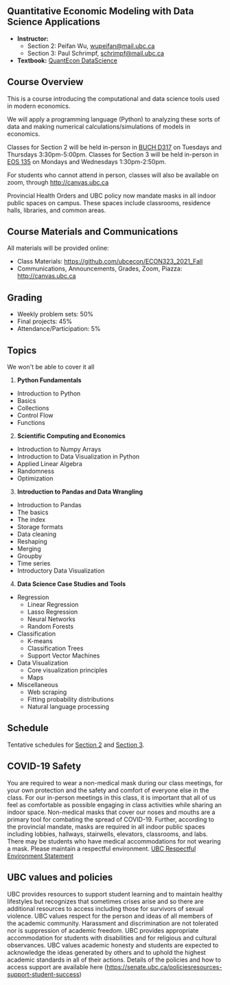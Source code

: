 
## Quantitative Economic Modeling with Data Science Applications

- **Instructor:**
  - Section 2: Peifan Wu, wupeifan@mail.ubc.ca
  - Section 3: Paul Schrimpf, schrimpf@mail.ubc.ca
- **Textbook:** [QuantEcon DataScience](https://datascience.quantecon.org/)


## Course Overview
This is a course introducing the computational and data science tools used in modern economics.

We will apply a programming language (Python) to analyzing these sorts of
data and making numerical calculations/simulations of models in economics.

Classes for Section 2 will be held in-person in [BUCH
D317](https://ssc.adm.ubc.ca/classroomservices/function/viewlocation?userEvent=ShowLocation&buildingID=BUCH&roomID=D317)
on Tuesdays and Thursdays 3:30pm-5:00pm.
Classes for Section 3 will be held in-person in [EOS
135](https://ssc.adm.ubc.ca/classroomservices/function/viewlocation?userEvent=ShowLocation&buildingID=EOS&roomID=135)
on Mondays and Wednesdays 1:30pm-2:50pm.

For students who cannot
attend in person, classes will also be available on zoom, through
http://canvas.ubc.ca

Provincial Health Orders and UBC policy now mandate masks in all
indoor public spaces on campus. These spaces include classrooms,
residence halls, libraries, and common areas.

## Course Materials and Communications

All materials will be provided online:
- Class Materials: https://github.com/ubcecon/ECON323_2021_Fall
- Communications, Announcements, Grades, Zoom, Piazza: http://canvas.ubc.ca

## Grading

- Weekly problem sets: 50%
- Final projects: 45%
- Attendance/Participation: 5%

## Topics

We won't be able to cover it all

1. **Python Fundamentals**
  * Introduction to Python
  * Basics
  * Collections
  * Control Flow
  * Functions
2. **Scientific Computing and Economics**
  * Introduction to Numpy Arrays
  * Introduction to Data Visualization in Python
  * Applied Linear Algebra
  * Randomness
  * Optimization
3. **Introduction to Pandas and Data Wrangling**
  * Introduction to Pandas
  * The basics
  * The index
  * Storage formats
  * Data cleaning
  * Reshaping
  * Merging
  * Groupby
  * Time series
  * Introductory Data Visualization

4. **Data Science Case Studies and Tools**

  * Regression
    * Linear Regression
    * Lasso Regression
    * Neural Networks
    * Random Forests
  * Classification
    * K-means
    * Classification Trees
    * Support Vector Machines
  * Data Visualization
    * Core visualization principles
    * Maps
  * Miscellaneous
    * Web scraping
    * Fitting probability distributions
    * Natural language processing

## Schedule

Tentative schedules for [Section 2](schedule2.md) and [Section 3](schedule3.md).

## COVID-19 Safety

You are required to wear a non-medical mask during our class meetings, for your own protection and the safety and comfort of everyone else in the class. For our in-person meetings in this class, it is important that all of us feel as comfortable as possible engaging in class activities while sharing an indoor space. Non-medical masks that cover our noses and mouths are a primary tool for combating the spread of COVID-19. Further, according to the provincial mandate, masks are required in all indoor public spaces including lobbies, hallways, stairwells, elevators, classrooms, and labs. There may be students who have medical accommodations for not wearing a mask. Please maintain a respectful environment. [UBC Respectful Environment Statement](https://hr.ubc.ca/working-ubc/respectful-environment)

## UBC values and policies

UBC provides resources to support student learning and to maintain healthy lifestyles but recognizes that sometimes crises arise and so there are additional resources to access including those for survivors of sexual violence. UBC values respect for the person and ideas of all members of the academic community. Harassment and discrimination are not tolerated nor is suppression of academic freedom. UBC provides appropriate accommodation for students with disabilities and for religious and cultural observances. UBC values academic honesty and students are expected to acknowledge the ideas generated by others and to uphold the highest academic standards in all of their actions. Details of the policies and how to access support are available here (https://senate.ubc.ca/policiesresources-support-student-success)
